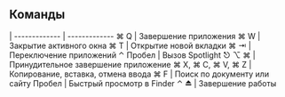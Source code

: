 ## Команды

  | 
------------- | -------------
⌘ Q         |  Завершение приложения
⌘ W  |  Закрытие активного окна
⌘ T  |  Открытие новой вкладки
⌘ ⇥  |  Переключение приложений
⌃ Пробел  |  Вызов Spotlight
⎋ ⌥ ⌘  |  Принудительное завершение приложение
⌘ X, ⌘ C, ⌘ V, ⌘ Z  |  Копирование, вставка, отмена ввода
⌘ F  |  Поиск по документу или сайту
Пробел  |  Быстрый просмотр в Finder
⌃ ⏏  |  Завершение работы

